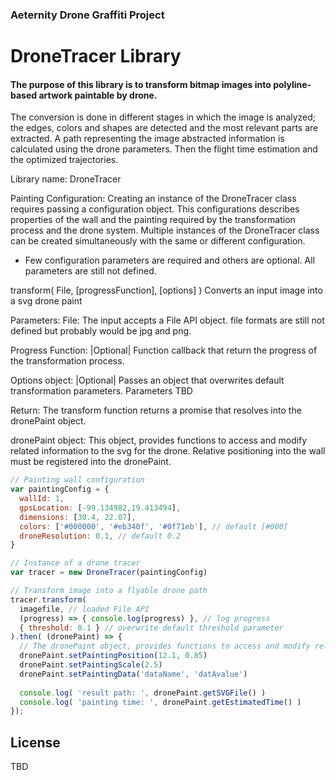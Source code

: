 ### Aeternity Drone Graffiti Project

# DroneTracer Library

#### The purpose of this library is to transform bitmap images into polyline-based artwork paintable by drone.

The conversion is done in different stages in which the image is analyzed; the edges, colors and shapes are detected and the most relevant parts are extracted. A path representing the image abstracted information is calculated using the drone parameters. Then the flight time estimation and the optimized trajectories.

Library name: DroneTracer

Painting Configuration:
Creating an instance of the DroneTracer class requires passing a configuration object.
This configurations describes properties of the wall and the painting required by the transformation process and the drone system.
Multiple instances of the DroneTracer class can be created simultaneously with the same or different configuration.
* Few configuration parameters are required and others are optional. All parameters are still not defined.

transform( File, [progressFunction], [options] )
Converts an input image into a svg drone paint

Parameters:
File: The input accepts a File API object.
file formats are still not defined but probably would be jpg and png.


Progress Function: |Optional| Function callback that return the progress of the transformation  process.


Options object: |Optional| Passes an object that overwrites default transformation parameters. Parameters TBD

Return:
The transform function returns a promise that resolves into the dronePaint object.

dronePaint object:
This object, provides functions to access and modify related information to the svg for the drone.
Relative positioning into the wall must be registered into the dronePaint.


```javascript
// Painting wall configuration
var paintingConfig = {
  wallId: 1,
  gpsLocation: [-99.134982,19.413494],
  dimensions: [30.4, 22.07],
  colors: ['#000000', '#eb340f', '#0f71eb'], // default [#000]
  droneResolution: 0.1, // default 0.2
}

// Instance of a drone tracer
var tracer = new DroneTracer(paintingConfig)

// Transform image into a flyable drone path
tracer.transform(
  imagefile, // loaded File API
  (progress) => { console.log(progress) }, // log progress
  { threshold: 0.1 } // overwrite default threshold parameter
).then( (dronePaint) => {
  // The dronePaint object, provides functions to access and modify related information to the svg for the drone.
  dronePaint.setPaintingPosition(12.1, 0.85)
  dronePaint.setPaintingScale(2.5)
  dronePaint.setPaintingData('dataName', 'datAvalue')
  
  console.log( 'result path: ', dronePaint.getSVGFile() )
  console.log( 'painting time: ', dronePaint.getEstimatedTime() )
});
```
## License
TBD
